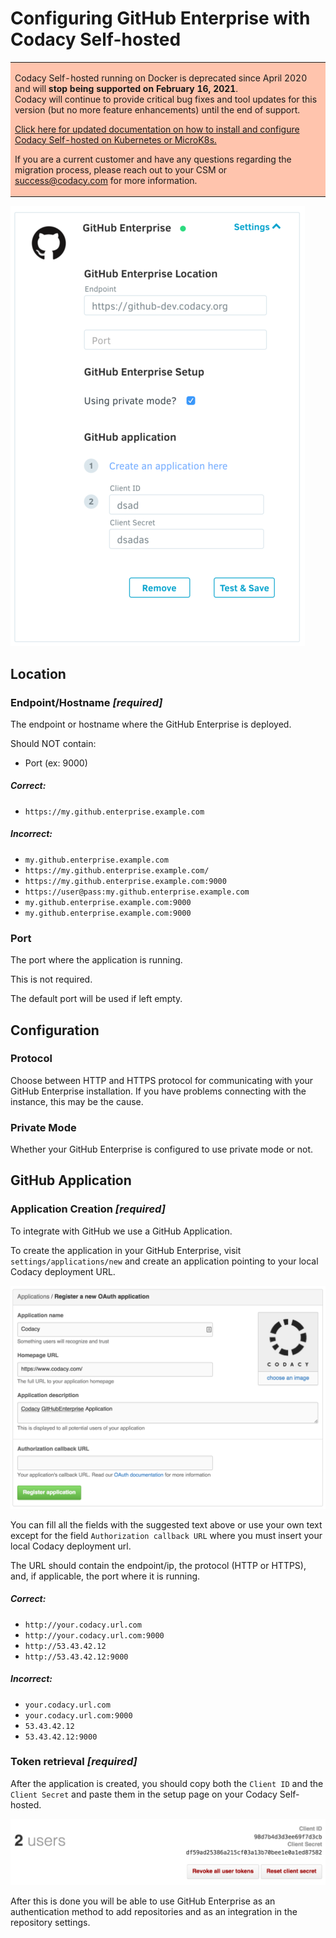 # Configuring GitHub Enterprise with Codacy Self-hosted

<table>
  <tbody>
    <tr>
      <td style="background-color: #ffc4ad;">
        <p>
          Codacy Self-hosted running on Docker is deprecated since April 2020 and will <strong>stop being supported on February 16, 2021</strong>.<br/>
          Codacy will continue to provide critical bug fixes and tool updates for this version (but no more feature enhancements) until the end of support.
        </p>
        <p>
          <a href="/chart/" target="_self">Click here for updated documentation on how to install and configure Codacy Self-hosted on Kubernetes or MicroK8s.</a>
        </p>
        <p>
          If you are a current customer and have any questions regarding the migration process, please reach out to your CSM or <a href="mailto:success@codacy.com" target="_blank">success@codacy.com</a> for more information.
        </p>
      </td>
    </tr>
  </tbody>
</table>

![](../images/pasted_image_at_2016_10_24_17_27_720.png)

## Location

### Endpoint/Hostname **_\[required]_**

The endpoint or hostname where the GitHub Enterprise is deployed.

Should NOT contain:

-   Port (ex: 9000)

##### Correct:

-   `https://my.github.enterprise.example.com`

##### Incorrect:

-   `my.github.enterprise.example.com`
-   `https://my.github.enterprise.example.com/`
-   `https://my.github.enterprise.example.com:9000`
-   `https://user@pass:my.github.enterprise.example.com`
-   `my.github.enterprise.example.com:9000`
-   `my.github.enterprise.example.com:9000`

### Port

The port where the application is running.

This is not required.

The default port will be used if left empty.

## Configuration

### Protocol

Choose between HTTP and HTTPS protocol for communicating with your GitHub Enterprise installation. If you have problems connecting with the instance, this may be the cause.

### Private Mode

Whether your GitHub Enterprise is configured to use private mode or not.

## GitHub Application

### Application Creation **_\[required]_**

To integrate with GitHub we use a GitHub Application.

To create the application in your GitHub Enterprise, visit `settings/applications/new` and create an application pointing to your local Codacy deployment URL.

![](../images/Screenshot_2015-04-16_13.55.59.png)

You can fill all the fields with the suggested text above or use your own text except for the field `Authorization callback URL` where you must insert your local Codacy deployment url.

The URL should contain the endpoint/ip, the protocol (HTTP or HTTPS), and, if applicable, the port where it is running.

##### Correct:

-   `http://your.codacy.url.com`
-   `http://your.codacy.url.com:9000`
-   `http://53.43.42.12`
-   `http://53.43.42.12:9000`

##### Incorrect:

-   `your.codacy.url.com`
-   `your.codacy.url.com:9000`
-   `53.43.42.12`
-   `53.43.42.12:9000`

### Token retrieval **_\[required]_**

After the application is created, you should copy both the `Client ID` and the `Client Secret` and paste them in the setup page on your Codacy Self-hosted.

![](../images/Screenshot_2015-04-16_14.02.55.png)

After this is done you will be able to use GitHub Enterprise as an authentication method to add repositories and as an integration in the repository settings.
